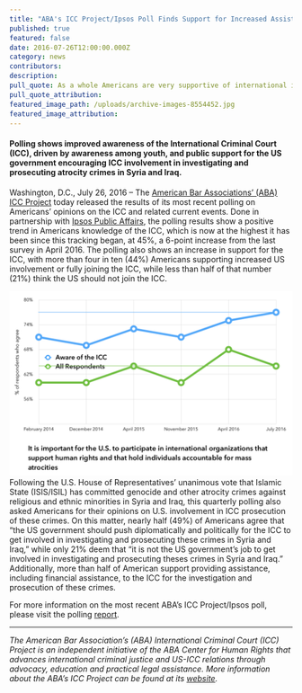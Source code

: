 ```yaml
---
title: "ABA's ICC Project/Ipsos Poll Finds Support for Increased Assistance to the ICC"
published: true
featured: false
date: 2016-07-26T12:00:00.000Z
category: news
contributors:
description:
pull_quote: As a whole Americans are very supportive of international institutions that have a direct impact on human rights and provide justice for those who commit mass atrocities.
pull_quote_attribution:
featured_image_path: /uploads/archive-images-8554452.jpg
featured_image_attribution:
---
```



#### Polling shows improved awareness of the International Criminal Court (ICC), driven by awareness among youth, and public support for the US government encouraging ICC involvement in investigating and prosecuting atrocity crimes in Syria and Iraq.

Washington, D.C., July 26, 2016 – The [American Bar Associations’ (ABA) ICC Project](http://www.aba-icc.org/)&nbsp;today released the results of its most recent polling on Americans’ opinions on the ICC and related current events. Done in partnership with [Ipsos Public Affairs](http://www.ipsos-na.com/research/public-affairs/), the polling results show a positive trend in Americans knowledge of the ICC, which is now at the highest it has been since this tracking began, at 45%, a 6-point increase from the last survey in April 2016. The polling also shows an increase in support for the ICC, with more than four in ten (44%) Americans supporting increased US involvement or fully joining the ICC, while less than half of that number (21%) think the US should not join the ICC.

![](/uploads/versions/ipsos-polling-data-chart-july-2016---x----1402-918x---.png)
<br>Following the U.S. House of Representatives’ unanimous vote that Islamic State (ISIS/ISIL) has committed genocide and other atrocity crimes against religious and ethnic minorities in Syria and Iraq, this quarterly polling also asked Americans for their opinions on U.S. involvement in ICC prosecution of these crimes. On this matter, nearly half (49%) of Americans agree that “the US government should push diplomatically and politically for the ICC to get involved in investigating and prosecuting these crimes in Syria and Iraq,” while only 21% deem that “it is not the US government’s job to get involved in investigating and prosecuting theses crimes in Syria and Iraq.” Additionally, more than half of American support providing assistance, including financial assistance, to the ICC for the investigation and prosecution of these crimes.

For more information on the most recent ABA’s ICC Project/Ipsos poll, please visit the polling [report](https://www.international-criminal-justice-today.org/polling-data/2016/07/26/july-2016-ipsos-polling-results/).

<div align="center"><hr align="center" size="2" width="100%" /></div>

*The American Bar Association’s (ABA) International Criminal Court (ICC) Project is an independent initiative of the ABA Center for Human Rights that advances international criminal justice and US-ICC relations through advocacy, education and practical legal assistance. More information about the ABA’s ICC Project can be found at its [website](http://www.aba-icc.org/).*
